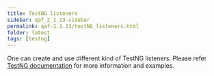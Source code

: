 ```yaml
---
title: TestNG listeners
sidebar: qaf_2_1_13-sidebar
permalink: qaf-2.1.13/testNG_listeners.html
folder: latest
tags: [testng]
---
```


One can create and use different kind of TestNG listeners. Please refer [TestNG documentation](http://testng.org/doc/documentation-main.html#testng-listeners)  for more information and examples.

